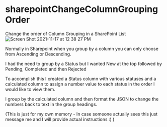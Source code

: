 # sharepointChangeColumnGroupingOrder
Change the order of Column Grouping in a SharePoint List
![Screen Shot 2021-11-17 at 12 38 27 PM](https://user-images.githubusercontent.com/33647356/142253347-dd9dd39d-c8f8-428a-ab09-c6c970de6715.png)

Normally in Sharepoint when you group by a column you can only choose from Ascending or Descending.

I had the need to group by a Status but I wanted New at the top followed by Pending, Completed and then Rejected

To accomplish this I created a Status column with various statuses and a calculated column to assign a number value to each status in the order I would like to view them.

I group by the calculated column and then format the JSON to change the numbers back to text in the group headings.

(This is just for my own memory - In case someone actually sees this just message me and I will provide actual instructions :) )
